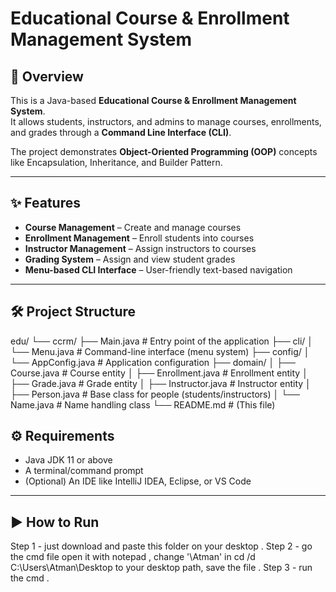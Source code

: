 # Educational Course & Enrollment Management System

## 📌 Overview
This is a Java-based **Educational Course & Enrollment Management System**.  
It allows students, instructors, and admins to manage courses, enrollments, and grades through a **Command Line Interface (CLI)**.  

The project demonstrates **Object-Oriented Programming (OOP)** concepts like Encapsulation, Inheritance, and Builder Pattern.

---

## ✨ Features
- **Course Management** – Create and manage courses  
- **Enrollment Management** – Enroll students into courses  
- **Instructor Management** – Assign instructors to courses  
- **Grading System** – Assign and view student grades  
- **Menu-based CLI Interface** – User-friendly text-based navigation  

---

## 🛠 Project Structure
edu/
└── ccrm/
├── Main.java # Entry point of the application
├── cli/
│ └── Menu.java # Command-line interface (menu system)
├── config/
│ └── AppConfig.java # Application configuration
├── domain/
│ ├── Course.java # Course entity
│ ├── Enrollment.java # Enrollment entity
│ ├── Grade.java # Grade entity
│ ├── Instructor.java # Instructor entity
│ ├── Person.java # Base class for people (students/instructors)
│ └── Name.java # Name handling class
└── README.md # (This file)

## ⚙️ Requirements
- Java JDK 11 or above  
- A terminal/command prompt  
- (Optional) An IDE like IntelliJ IDEA, Eclipse, or VS Code  

---

## ▶️ How to Run
Step 1 - just download and paste this folder on your desktop .
Step 2 - go the cmd file open it with notepad ,  change '\Atman\' in cd /d C:\Users\Atman\Desktop to your desktop path, save the file .
Step 3 - run the cmd . 